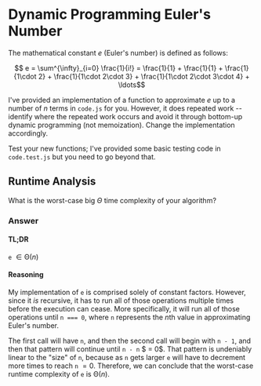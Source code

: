 # Dynamic Programming Euler's Number

The mathematical constant $e$ (Euler's number) is defined as follows:

$$ e = \sum^{\infty}_{i=0} \frac{1}{i!} = \frac{1}{1} + \frac{1}{1} +
\frac{1}{1\cdot 2} + \frac{1}{1\cdot 2\cdot 3} + \frac{1}{1\cdot 2\cdot 3\cdot
4} + \ldots$$

I've provided an implementation of a function to approximate $e$ up to a number of $n$ terms in `code.js` for you. However, it does repeated work -- identify where the repeated work occurs and avoid it through bottom-up dynamic programming (not memoization). Change the implementation accordingly.

Test your new functions; I've provided some basic testing code in `code.test.js` but you need to go beyond that.

## Runtime Analysis

What is the worst-case big $\Theta$ time complexity of your algorithm?

### Answer

#### TL;DR

`e` $\in \mathrm{\Theta}(n)$

#### Reasoning

My implementation of `e` is comprised solely of constant factors. However, since it *is* recursive, it has to run all of those operations multiple times before the execution can cease. More specifically, it will run all of those operations until `n === 0`, where `n` represents the $n\text{th}$ value in approximating Euler's number.

The first call will have `n`, and then the second call will begin with `n - 1`, and then that pattern will continue until `n - n` $ = 0$. That pattern is undeniably linear to the "size" of `n`, because as `n` gets larger `e` will have to decrement more times to reach `n` $= 0$. Therefore, we can conclude that the worst-case runtime complexity of `e` is $\mathrm{\Theta}(n)$.